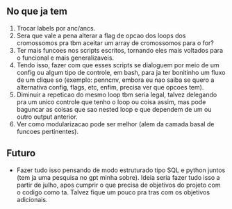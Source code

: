 ## No que ja tem

1. Trocar labels por anc/ancs.
2. Sera que vale a pena alterar a flag de opcao dos loops dos cromossomos pra tbm aceitar um array de cromossomos para o for?
3. Ter mais funcoes nos scripts escritos, tornando eles mais voltados para o funcional e mais generalizaveis. 
4. Tendo isso, fazer com que esses scripts se dialoguem por meio de um config ou algum tipo de controle, em bash, para ja ter bonitinho um fluxo de um clique so (exemplo: penncnv, embora eu nao saiba se quero a alternativa config, flags, etc, enfim, precisa ver que opcoes tem).
5. Diminuir a repeticao do mesmo loop tbm seria legal, talvez delegando pra um unico controle que tenho o loop ou coisa assim, mas pode baguncar as coisas que sao nested loop e que dependem de um ou outro output anterior. 
6. Ver como modularizacao pode ser melhor (alem da camada basal de funcoes pertinentes).

## Futuro 

- Fazer tudo isso pensando de modo estruturado tipo SQL e python juntos (tem ja uma pesquisa no gpt minha sobre). Ideia seria fazer tudo isso a partir de julho, apos cumprir o que precisa de objetivos do projeto com o codigo como ta. Talvez fique um pouco pra tras com os objetivos adicionais.